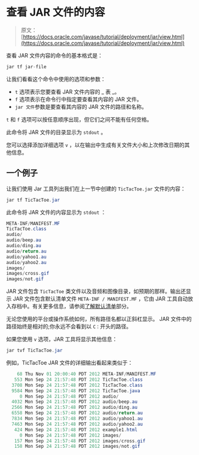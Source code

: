# 查看 JAR 文件的内容

> 原文： [https://docs.oracle.com/javase/tutorial/deployment/jar/view.html](https://docs.oracle.com/javase/tutorial/deployment/jar/view.html)

查看 JAR 文件内容的命令的基本格式是：

```java
jar tf jar-file

```

让我们看看这个命令中使用的选项和参数：

*   `t` 选项表示您要查看 JAR 文件内容的 _ 表 _。
*   `f` 选项表示在命令行中指定要查看其内容的 JAR 文件。
*   `jar 文件`参数是要查看其内容的 JAR 文件的路径和名称。

`t` 和 `f` 选项可以按任意顺序出现，但它们之间不能有任何空格。

此命令将 JAR 文件的目录显示为 `stdout` 。

您可以选择添加详细选项 `v` ，以在输出中生成有关文件大小和上次修改日期的其他信息。

## 一个例子

让我们使用 Jar 工具列出我们在上一节中创建的 `TicTacToe.jar` 文件的内容：

```java
jar tf TicTacToe.jar

```

此命令将 JAR 文件的内容显示为 `stdout` ：

```java
META-INF/MANIFEST.MF
TicTacToe.class
audio/
audio/beep.au
audio/ding.au
audio/return.au
audio/yahoo1.au
audio/yahoo2.au
images/
images/cross.gif
images/not.gif

```

JAR 文件包含 `TicTacToe` 类文件以及音频和图像目录，如预期的那样。输出还显示 JAR 文件包含默认清单文件 `META-INF / MANIFEST.MF` ，它由 JAR 工具自动放入存档中。有关更多信息，请参阅[了解默认清单](defman.html)部分。

无论您使用的平台或操作系统如何，所有路径名都以正斜杠显示。 JAR 文件中的路径始终是相对的;你永远不会看到以 `C：`开头的路径。

如果您使用 `v` 选项，JAR 工具将显示其他信息：

```java
jar tvf TicTacToe.jar

```

例如，TicTacToe JAR 文件的详细输出看起来类似于：

```java
    68 Thu Nov 01 20:00:40 PDT 2012 META-INF/MANIFEST.MF
   553 Mon Sep 24 21:57:48 PDT 2012 TicTacToe.class
  3708 Mon Sep 24 21:57:48 PDT 2012 TicTacToe.class
  9584 Mon Sep 24 21:57:48 PDT 2012 TicTacToe.java
     0 Mon Sep 24 21:57:48 PDT 2012 audio/
  4032 Mon Sep 24 21:57:48 PDT 2012 audio/beep.au
  2566 Mon Sep 24 21:57:48 PDT 2012 audio/ding.au
  6558 Mon Sep 24 21:57:48 PDT 2012 audio/return.au
  7834 Mon Sep 24 21:57:48 PDT 2012 audio/yahoo1.au
  7463 Mon Sep 24 21:57:48 PDT 2012 audio/yahoo2.au
   424 Mon Sep 24 21:57:48 PDT 2012 example1.html
     0 Mon Sep 24 21:57:48 PDT 2012 images/
   157 Mon Sep 24 21:57:48 PDT 2012 images/cross.gif
   158 Mon Sep 24 21:57:48 PDT 2012 images/not.gif

```